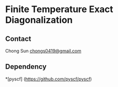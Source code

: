 Finite Temperature Exact Diagonalization 
========================================

Contact
-------

Chong Sun <chongs0419@gmail.com>

Dependency
----------

*[pyscf] (https://github.com/pyscf/pyscf)
